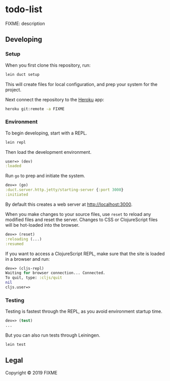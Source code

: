 # todo-list

FIXME: description

## Developing

### Setup

When you first clone this repository, run:

```sh
lein duct setup
```

This will create files for local configuration, and prep your system
for the project.

Next connect the repository to the [Heroku][] app:

```sh
heroku git:remote -a FIXME
```

[heroku]: https://www.heroku.com/

### Environment

To begin developing, start with a REPL.

```sh
lein repl
```

Then load the development environment.

```clojure
user=> (dev)
:loaded
```

Run `go` to prep and initiate the system.

```clojure
dev=> (go)
:duct.server.http.jetty/starting-server {:port 3000}
:initiated
```

By default this creates a web server at <http://localhost:3000>.

When you make changes to your source files, use `reset` to reload any
modified files and reset the server. Changes to CSS or ClojureScript
files will be hot-loaded into the browser.

```clojure
dev=> (reset)
:reloading (...)
:resumed
```

If you want to access a ClojureScript REPL, make sure that the site is loaded
in a browser and run:

```clojure
dev=> (cljs-repl)
Waiting for browser connection... Connected.
To quit, type: :cljs/quit
nil
cljs.user=>
```

### Testing

Testing is fastest through the REPL, as you avoid environment startup
time.

```clojure
dev=> (test)
...
```

But you can also run tests through Leiningen.

```sh
lein test
```

## Legal

Copyright © 2019 FIXME
